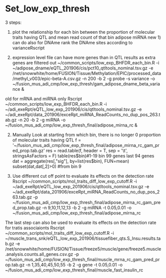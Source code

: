 # Set_low_exp_thresh
3 steps:
1. plot the relationship for each bin between the proportion of molecular traits having QTL and mean read count of that bin
adipose miRNA
new 1) can do also for DNAme rank the DNAme sites according to varianceRscript
2) expression level file can have more genes than in QTL results as extra genes are filtered out
~/common_scripts/low_exp_BHFDR_each_bin.R -i ~/adipose_dname/eQTL_201906/cis/pct10_qtltools_nominal.tsv.gz -e /net/snowwhite/home/FUSION/Tissue/Methylation/EPIC/processed_data/methyl_v003/epic-beta-A.csv.gz -n 200 -b 2 -g probe -s variance -o ~/fusion_mus_adi_cmp/low_exp_thresh/gam_adipose_dname_beta_variance &

old for mRNA and miRNA only Rscript ~/common_scripts/low_exp_BHFDR_each_bin.R 
-i ~/adi_exeRpt/eQTL_low_exp_201906/cis/qtltools_nominal.tsv.gz
-e ~/adi_exeRpt/data_201906/exceRpt_miRNA_ReadCounts_no_dup_pos_263.tab.gz 
-n 20 -b 2 -g miRNA -o ~/fusion_mus_adi_cmp/low_exp_thresh_final/adipose_mirna_rc &

2. Manually Look at starting from which bin, there is no longer 0 proportion of molecular traits having QTL
f = '~/fusion_mus_adi_cmp/low_exp_thresh_final/adipose_mirna_rc_gam_pred_prop.tab.gz'
res = read.table(f, header = T, sep = '\t', stringsAsFactors = F)
table(res$bin)#1-19 bin 99 genes last 94 genes
dat = aggregate(res[,"sig"], by=list(res$bin), FUN=mean) 
subset(dat,dat[,2]>0) #from bin 9

3. Use different cut off point to evaluate its effects on the detection rate
Rscript ~/common_scripts/mol_traits_diff_low_exp_cutoff.R 
-i ~/adi_exeRpt/eQTL_low_exp_201906/cis/qtltools_nominal.tsv.gz
-e ~/adi_exeRpt/data_201906/exceRpt_miRNA_ReadCounts_no_dup_pos_263.tab.gz 
-p ~/fusion_mus_adi_cmp/low_exp_thresh_final/adipose_mirna_rc_gam_pred_prop.tab.gz
-n 9,10,11,12,13 -b 2 -g miRNA -t 0.05,0.01 
-o ~/fusion_mus_adi_cmp/low_exp_thresh_final/adipose_mirna_rc


The last step can also be used to evaluate its effects on the detection rate for tratis associaionts
Rscript ~/common_scripts/mol_traits_diff_low_exp_cutoff.R 
-i ~/muscle_trans_snk/eQTL_low_exp_201906/tissuefiber_qts.S_Insu.results.tab.gz
-e /net/snowwhite/home/FUSION/Tissue/freeze5/muscle/gene/freeze5.muscle.analysis.counts.all_genes.csv.gz
-p ~/fusion_mus_adi_cmp/low_exp_thresh_final/muscle_mrna_rc_gam_pred_prop.tab.gz
-n 1,35,40,45,50,55 -b 2 -g gene -t 0.05,0.01 
-o ~/fusion_mus_adi_cmp/low_exp_thresh_final/muscle_fast_insulin_rc
